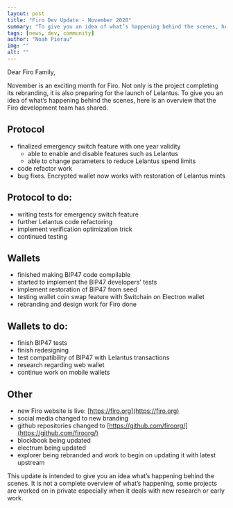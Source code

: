 ```yaml
---
layout: post
title: "Firo Dev Update - November 2020"
summary: "To give you an idea of what’s happening behind the scenes, here is an overview that the Firo development team has shared"
tags: [news, dev, community]
author: "Noah Pierau"
img: ""
alt: ""
---
```

Dear Firo Family, 

November is an exciting month for Firo. Not only is the project completing its rebranding, it is also preparing for the launch of Lelantus. To give you an idea of what’s happening behind the scenes, here is an overview that the Firo development team has shared. 

## Protocol

* finalized emergency switch feature with one year validity
  * able to enable and disable features such as Lelantus
  * able to change parameters to reduce Lelantus spend limits
* code refactor work
* bug fixes. Encrypted wallet now works with restoration of Lelantus mints

## Protocol to do:

* writing tests for emergency switch feature 
* further Lelantus code refactoring
* implement verification optimization trick
* continued testing

## Wallets

* finished making BIP47 code compilable 
* started to implement the BIP47 developers' tests
* implement restoration of BIP47 from seed
* testing wallet coin swap feature with Switchain on Electron wallet
* rebranding and design work for Firo done

## Wallets to do:

* finish BIP47 tests
* finish redesigning
* test compatibility of BIP47 with Lelantus transactions
* research regarding web wallet
* continue work on mobile wallets

## Other
* new Firo website is live: [https://firo.org](https://firo.org)
* social media changed to new branding
* github repositories changed to [https://github.com/firoorg/](https://github.com/firoorg/)
* blockbook being updated
* electrum being updated
* explorer being rebranded and work to begin on updating it with latest upstream

This update is intended to give you an idea what’s happening behind the scenes. It is not a complete overview of what’s happening, some projects are worked on in private especially when it deals with new research or early work.
